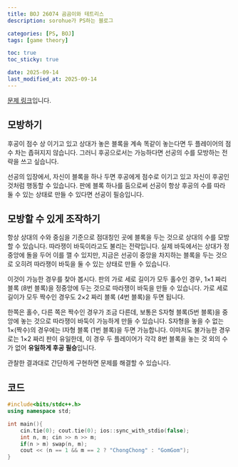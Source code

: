 ```yaml
---
title: BOJ 26074 곰곰이와 테트리스
description: sorohue가 PS하는 블로그

categories: [PS, BOJ]
tags: [game theory]

toc: true
toc_sticky: true

date: 2025-09-14
last_modified_at: 2025-09-14
---
```


[문제 링크](https://boj.kr/26074)입니다.

## 모방하기

후공이 점수 상 이기고 있고 상대가 놓은 블록을 계속 똑같이 놓는다면 두 플레이어의 점수 차는 좁혀지지 않습니다. 그러니 후공으로서는 가능하다면 선공의 수를 모방하는 전략을 쓰고 싶습니다.

선공의 입장에서, 자신이 블록을 하나 두면 후공에게 점수로 이기고 있고 자신이 후공인 것처럼 행동할 수 있습니다. 판에 블록 하나를 둠으로써 선공이 항상 후공의 수를 따라 둘 수 있는 상태로 만들 수 있다면 선공이 필승입니다.

## 모방할 수 있게 조작하기

항상 상대의 수와 중심을 기준으로 점대칭인 곳에 블록을 두는 것으로 상대의 수를 모방할 수 있습니다. 따라쟁이 바둑이라고도 불리는 전략입니다. 실제 바둑에서는 상대가 정중앙에 돌을 두어 이를 깰 수 있지만, 지금은 선공이 중앙을 차지하는 블록을 두는 것으로 오히려 따라쟁이 바둑을 둘 수 있는 상태로 만들 수 있습니다.

이것이 가능한 경우를 찾아 봅시다. 판의 가로 세로 길이가 모두 홀수인 경우, 1×1 짜리 블록 (8번 블록)을 정중앙에 두는 것으로 따라쟁이 바둑을 만들 수 있습니다. 가로 세로 길이가 모두 짝수인 경우도 2×2 짜리 블록 (4번 블록)을 두면 됩니다.

한쪽은 홀수, 다른 쪽은 짝수인 경우가 조금 다른데, 보통은 S자형 블록(5번 블록)을 중앙에 놓는 것으로 따라쟁이 바둑이 가능하게 만들 수 있습니다. S자형을 놓을 수 없는 1×(짝수)의 경우에는 I자형 블록 (1번 블록)을 두면 가능합니다. 이마저도 불가능한 경우로는 1×2 짜리 판이 유일한데, 이 경우 두 플레이어가 각각 8번 블록을 놓는 것 외의 수가 없어 **유일하게 후공 필승**입니다.

관찰한 결과대로 간단하게 구현하면 문제를 해결할 수 있습니다.

## 코드

```cpp
#include<bits/stdc++.h>
using namespace std;

int main(){
	cin.tie(0); cout.tie(0); ios::sync_with_stdio(false);
	int n, m; cin >> n >> m;
	if(n > m) swap(n, m);
	cout << (n == 1 && m == 2 ? "ChongChong" : "GomGom");
}
```